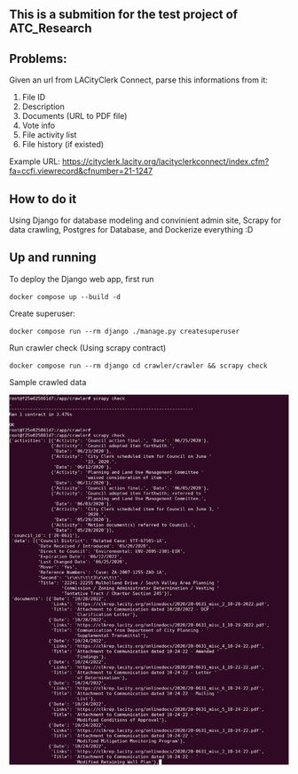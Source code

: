 ## This is a submition for the test project of ATC_Research

## Problems:

Given an url from LACityClerk Connect, parse this informations from it:

1. File ID
2. Description
3. Documents (URL to PDF file)
4. Vote info
5. File activity list
6. File history (if existed)

Example URL: https://cityclerk.lacity.org/lacityclerkconnect/index.cfm?fa=ccfi.viewrecord&cfnumber=21-1247


## How to do it

Using Django for database modeling and convinient admin site, Scrapy for data crawling, Postgres for Database, and Dockerize everything :D


## Up and running

To deploy the Django web app, first run

`docker compose up --build -d`

Create superuser:

`docker compose run --rm django ./manage.py createsuperuser`

Run crawler check (Using scrapy contract)

`docker compose run --rm django cd crawler/crawler && scrapy check`

Sample crawled data

<img src="./demo.png" />